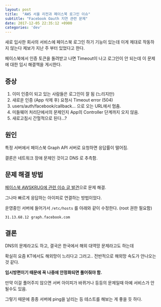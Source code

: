 ```yaml
---
layout: post
title:  "AWS 서울 리전과 페이스북 로그인 이슈"
subtitle: "Facebook Oauth 지연 관련 문제"
date: 2017-12-05 22:35:12 +0900
categories: 'dev'
---
```


새로 입사한 회사의 서비스에 페이스북 로그인 하기 기능이 있는데 이게 제대로 작동하지 않는다 제보가 지난 주 부터 있었다고 한다.

페이스북에서 인증 토큰을 돌려받고 나면 Timeout이 나고 로그인이 안 되는데 이 문제에 대한 임시 해결책을 게시한다.

## 증상

1. 이미 인증이 되고 있는 사람들은 로그인이 잘 됨 (느리지만)
2. 새로운 인증 (App 삭제 후) 요청시 Timeout error (504)
3. users/auth/facebook/callback... 으로 오는 URL에서 멈춤.
4. 미들웨어 처리단에서의 문제인지 App의 Controller 단계까지 오지 않음.
5. 새로고침시 간헐적으로 된다...?


## 원인

특정 서버에서 페이스북 Graph API 서버로 요청하면 응답률이 떨어짐.

결론은 네트워크 장애 문제인 것이고 DNS 로 추측함.

## 문제 해결 방법

[페이스북 AWSKRUG에 관련 이슈 글 발견](https://www.facebook.com/groups/awskrug/permalink/1213665808735441/?pnref=story)으로 문제 해결.

그나마 빠르게 응답하는 아이피로 연결하는 방법이었다.

운영중인 서버에 들어가서 `/etc/hosts` 를 아래와 같이 수정한다. (root 권한 필요함)

```
31.13.68.12 graph.facebook.com
```


## 결론

DNS의 문제라고도 하고, 결국은 한국에서 해외 대역망 문제라고도 하는데

확실히 요즘 KT에서도 해외망이 느리다고 그러고.. 전반적으로 해외망 속도가 안나오는 것 같다.

**임시방편이기 때문에 꼭 나중에 안정화되면 풀어줘야 함.**

만약 이걸 풀어주지 않으면 서버 아이피가 바뀌거나 등등의 문제일때 아예 서비스가 안될수도 있음.

그렇기 때문에 종종 서버에 ping을 날리는 등 테스트를 해보는 게 좋을 듯 하다.
